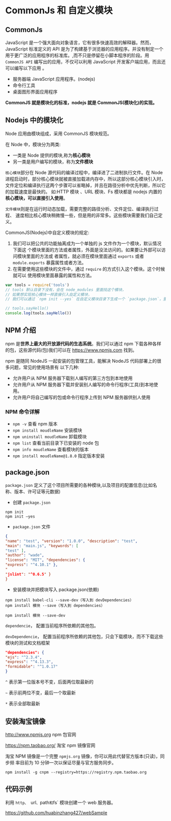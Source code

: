# CommonJs 和 自定义模块

## CommonJs

JavaScript 是一个强大面向对象语言，它有很多快速高效的解释器。然而， JavaScript 标准定义的 API 是为了构建基于浏览器的应用程序。并没有制定一个用于更广泛的应用程序的标准库。,而不只是停留在小脚本程序的阶段。用 `CommonJS API` 编写出的应用，不仅可以利用 JavaScript 开发客户端应用，而且还可以编写以下应用 。

* 服务器端 JavaScript 应用程序。(nodejs)
* 命令行工具
* 桌面图形界面应用程序

**CommonJS 就是模块化的标准，nodejs 就是 CommonJS(模块化)的实现。**

## Nodejs 中的模块化

Node 应用由模块组成，采用 CommonJS 模块规范。

在 Node 中，模块分为两类:

* 一类是 Node 提供的模块,称为**核心模块**
* 另一类是用户编写的模块，称为**文件模块**

`核心模块`部分在 Node 源代码的编译过程中，编译进了二进制执行文件。在 Node 进程启动时，部分核心模块就被直接加载进内存中，所以这部分核心模块引入时，文件定位和编译执行这两个步骤可以省略掉，并且在路径分析中优先判断，所以它的加载速度是最快的。 如:HTTP 模块 、URL 模块、Fs 模块都是 nodejs 内置的**核心模块，可以直接引入使用**。

`文件模块`则是在运行时动态加载，需要完整的路径分析、文件定位、编译执行过程、 速度相比核心模块稍微慢一些，但是用的非常多。这些模块需要我们自己定义。

CommonJS(Nodejs)中自定义模块的规定:

1. 我们可以把公共的功能抽离成为一个单独的 js 文件作为一个模块，默认情况下面这 个模块里面的方法或者属性，外面是没法访问的。如果要让外部可以访问模块里面的方法或 者属性，就必须在模块里面通过 `exports` 或者 `module.exports` 暴露属性或者方法。
2. 在需要使用这些模块的文件中，通过 `require` 的方式引入这个模块。这个时候就可以 使用模块里面暴露的属性和方法。

```js
var tools = require('tools') 
// tools 默认目录下没有，会在 node_modules 里面找这个模块，
// 如果想实现核心模块一样直接引入自定义模块，
// 我们可以通过 `npm init --yes` 在自定义模块目录下生成一个 `package.json`，里面有入口文件设置直接指向我们定义的模块

// tools.sayHello()
console.log(tools.sayHello())
```
## NPM 介绍

npm 是**世界上最大的开放源代码的生态系统**。我们可以通过 npm 下载各种各样的包，这些源代码(包)我们可以在 https://www.npmjs.com 找到。

npm 是随同 NodeJS 一起安装的包管理工具，能解决 NodeJS 代码部署上的很多问题，常见的使用场景有 以下几种:

* 允许用户从 NPM 服务器下载别人编写的第三方包到本地使用
* 允许用户从 NPM 服务器下载并安装别人编写的命令行程序(工具)到本地使用。
* 允许用户将自己编写的包或命令行程序上传到 NPM 服务器供别人使用

### NPM 命令详解

* `npm -v` 查看 npm 版本
* `npm install moudleName` 安装模块
* `npm uninstall moudleName` 卸载模块
* `npm list` 查看当前目录下已安装的 node 包
* `npm info moudleName` 查看模块的版本
* `npm install moudleName@1.8.0` 指定版本安装

## package.json

`package.json` 定义了这个项目所需要的各种模块,以及项目的配置信息(比如名称、版本、许可证等元数据)

* 创建 `package.json`

```
npm init
npm init –yes
```

* `package.json` 文件

```json
{
"name": "test", "version": "1.0.0", "description": "test",
"main": "main.js", "keywords": [
"test" ],
"author": "wade",
"license": "MIT", "dependencies": {
"express": "^4.10.1" },
"
"jslint": "^0.6.5" }
}
```

* 安装模块并把模块写入 package.json(依赖)

```
npm install babel-cli --save-dev（写入到 devDependencies）
npm install 模块 --save（写入到 dependencies）
 
npm install 模块 --save-dev
```

`dependencie`， 配置当前程序所依赖的其他包。

`devDependencie`， 配置当前程序所依赖的其他包，只会下载模块，而不下载这些模块的测试和文档框架

```json
"dependencies": {
"ejs": "^2.3.4", 
"express": "^4.13.3", 
"formidable": "^1.0.17"
}
```
`^` 表示第一位版本号不变，后面两位取最新的

`~` 表示前两位不变，最后一个取最新

`*` 表示全部取最新

## 安装淘宝镜像

http://www.npmjs.org npm 包官网

https://npm.taobao.org/ 淘宝 npm 镜像官网

淘宝 NPM 镜像是一个完整 `npmjs.org` 镜像，你可以用此代替官方版本(只读)，同步频 率目前为 10 分钟一次以保证尽量与官方服务同步。

```
npm install -g cnpm --registry=https://registry.npm.taobao.org
```


## 代码示例

利用 `http、 `url`、`path` 和 `fs` 模块创建一个 web 服务器。

https://github.com/huabinzhang427/webSample